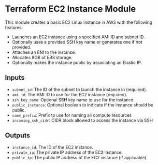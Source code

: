 
# Terraform EC2 Instance Module

This module creates a basic EC2 Linux instance in AWS with the following features:

- Launches an EC2 instance using a specified AMI ID and subnet ID.
- Optionally uses a provided SSH key name or generates one if not provided.
- Attaches an ENI to the instance.
- Allocates 8GB of EBS storage.
- Optionally makes the instance public by associating an Elastic IP.

## Inputs

- `subnet_id`: The ID of the subnet to launch the instance in (required).
- `ami_id`: The AMI ID to use for the EC2 instance (required).
- `ssh_key_name`: Optional SSH key name to use for the instance.
- `public_instance`: Optional boolean to indicate if the instance should be public.
- `name_prefix`: Prefix to use for naming all compute resources
- `incoming_ssh_cidr`: CIDR block allowed to access the instance via SSH

## Outputs

- `instance_id`: The ID of the EC2 instance.
- `private_ip`: The private IP address of the EC2 instance.
- `public_ip`: The public IP address of the EC2 instance (if applicable).
